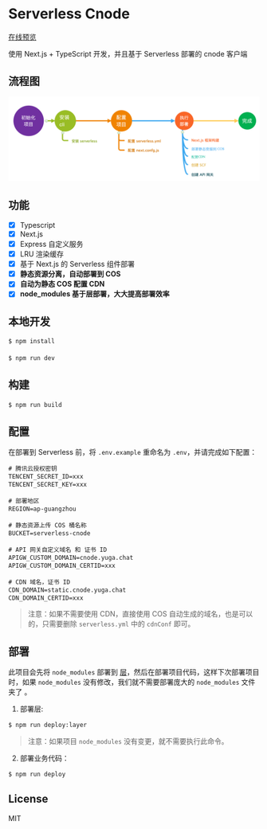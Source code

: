 # Serverless Cnode

[在线预览](https://cnode.yuga.chat)

使用 Next.js + TypeScript 开发，并且基于 Serverless 部署的 cnode 客户端

## 流程图

![Deploy Flow](./docs/ssr-deploy-flow.png)

## 功能

- [x] Typescript
- [x] Next.js
- [x] Express 自定义服务
- [x] LRU 渲染缓存
- [x] 基于 Next.js 的 Serverless 组件部署
- [x] **静态资源分离，自动部署到 COS**
- [x] **自动为静态 COS 配置 CDN**
- [x] **node_modules 基于层部署，大大提高部署效率**

## 本地开发

```bash
$ npm install

$ npm run dev
```

## 构建

```bash
$ npm run build
```

## 配置

在部署到 Serverless 前，将 `.env.example` 重命名为 `.env`，并请完成如下配置：

```dotenv
# 腾讯云授权密钥
TENCENT_SECRET_ID=xxx
TENCENT_SECRET_KEY=xxx

# 部署地区
REGION=ap-guangzhou

# 静态资源上传 COS 桶名称
BUCKET=serverless-cnode

# API 网关自定义域名 和 证书 ID
APIGW_CUSTOM_DOMAIN=cnode.yuga.chat
APIGW_CUSTOM_DOMAIN_CERTID=xxx

# CDN 域名，证书 ID
CDN_DOMAIN=static.cnode.yuga.chat
CDN_DOMAIN_CERTID=xxx
```

> 注意：如果不需要使用 CDN，直接使用 COS 自动生成的域名，也是可以的，只需要删除
> `serverless.yml` 中的 `cdnConf` 即可。

## 部署

此项目会先将 `node_modules` 部署到 [层]()，然后在部署项目代码，这样下次部署项目
时，如果 `node_modules` 没有修改，我们就不需要部署庞大的 `node_modules` 文件夹了
。

1. 部署层:

```bash
$ npm run deploy:layer
```

> 注意：如果项目 `node_modules` 没有变更，就不需要执行此命令。

2. 部署业务代码：

```bash
$ npm run deploy
```

## License

MIT
